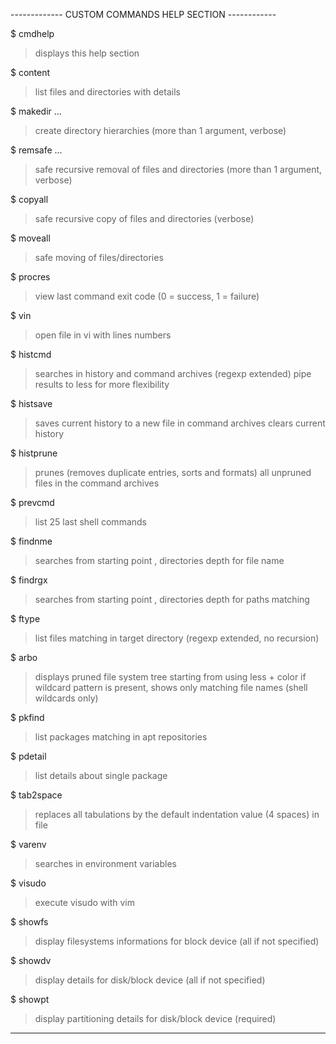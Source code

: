 ------------- CUSTOM COMMANDS HELP SECTION ------------

$ cmdhelp
  > displays this help section

$ content <path>
  > list files and directories with details

$ makedir <path1> <path2> ...
  > create directory hierarchies (more than 1 argument, verbose)

$ remsafe <path1> <path2> ...
  > safe recursive removal of files and directories (more than 1 argument, verbose)

$ copyall <source> <target>
  > safe recursive copy of files and directories (verbose)

$ moveall <source> <target>
  > safe moving of files/directories

$ procres
  > view last command exit code (0 = success, 1 = failure)

$ vin <file>
  > open file in vi with lines numbers

$ histcmd <expr>
  > searches <expr> in history and command archives (regexp extended)
  > pipe results to less for more flexibility

$ histsave
  > saves current history to a new file in command archives
  > clears current history

$ histprune
  > prunes (removes duplicate entries, sorts and formats) all unpruned files in the command archives

$ prevcmd
  > list 25 last shell commands

$ findnme <directory> <depth> <name>
  > searches from starting point <directory>, <depth> directories depth for file name <name>

$ findrgx <directory> <depth> <expr>
  > searches from starting point <directory>, <depth> directories depth for paths matching <expr>

$ ftype <directory> <expr>
  > list files matching <expr> in target directory (regexp extended, no recursion) 

$ arbo <path> <expr>
  > displays pruned file system tree starting from <path> using less + color 
  > if wildcard pattern <expr> is present, shows only matching file names (shell wildcards only)

$ pkfind <expr>
  > list packages matching <expr> in apt repositories

$ pdetail <pkgname>
  > list details about single package

$ tab2space <path>
  > replaces all tabulations by the default indentation value (4 spaces) in file <path>

$ varenv <expr>
  > searches <expr> in environment variables

$ visudo
  > execute visudo with vim

$ showfs <device>
  > display filesystems informations for block device <device> (all if not specified)

$ showdv <device>
  > display details for disk/block device <device> (all if not specified)

$ showpt <device>
  > display partitioning details for disk/block device <device> (required)

-------------------------------------------------------
